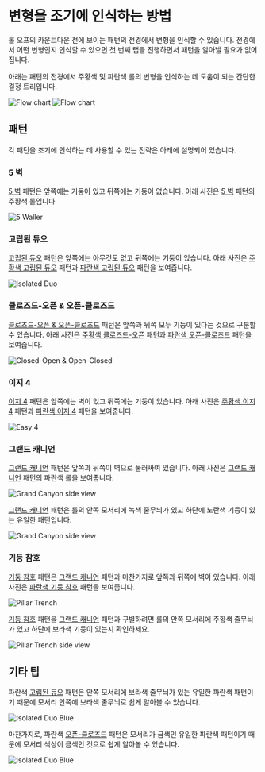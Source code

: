 # 변형을 조기에 인식하는 방법

롤 오프의 카운트다운 전에 보이는 패턴의 전경에서 변형을 인식할 수 있습니다. 전경에서 어떤 변형인지 인식할 수 있으면 첫 번째 랩을 진행하면서 패턴을 알아낼 필요가 없어집니다.

아래는 패턴의 전경에서 주황색 및 파란색 롤의 변형을 인식하는 데 도움이 되는 간단한 결정 트리입니다.

![Flow chart](../images/advanced/recognizing-variants/flow-chart-light.jpg#only-light)
![Flow chart](../images/advanced/recognizing-variants/flow-chart-dark.jpg#only-dark)

## 패턴

각 패턴을 조기에 인식하는 데 사용할 수 있는 전략은 아래에 설명되어 있습니다.

### 5 벽

[5 벽](../rolls/5-waller.md) 패턴은 앞쪽에는 기둥이 있고 뒤쪽에는 기둥이 없습니다. 아래 사진은 [5 벽](../rolls/5-waller.md) 패턴의 주황색 롤입니다.

![5 Waller](../images/advanced/recognizing-variants/5-waller.jpg)

### 고립된 듀오

[고립된 듀오](../rolls/isolated-duo.md) 패턴은 앞쪽에는 아무것도 없고 뒤쪽에는 기둥이 있습니다. 아래 사진은 [주황색 고립된 듀오](../rolls/isolated-duo.md#주황색-롤) 패턴과 [파란색 고립된 듀오](../rolls/isolated-duo.md#파란색-롤) 패턴을 보여줍니다.

![Isolated Duo](../images/advanced/recognizing-variants/isolated-duo.jpg)

### 클로즈드-오픈 & 오픈-클로즈드

[클로즈드-오픈 & 오픈-클로즈드](../rolls/closed-open-open-closed.md) 패턴은 앞쪽과 뒤쪽 모두 기둥이 있다는 것으로 구분할 수 있습니다. 아래 사진은 [주황색 클로즈드-오픈](../rolls/closed-open-open-closed.md#주황색-롤) 패턴과 [파란색 오픈-클로즈드](../rolls/closed-open-open-closed.md#파란색-롤) 패턴을 보여줍니다.

![Closed-Open & Open-Closed](../images/advanced/recognizing-variants/closed-open-open-closed.jpg)

### 이지 4

[이지 4](../rolls/easy-4.md) 패턴은 앞쪽에는 벽이 있고 뒤쪽에는 기둥이 있습니다. 아래 사진은 [주황색 이지 4](../rolls/easy-4.md#주황색-롤) 패턴과 [파란색 이지 4](../rolls/easy-4.md#파란색-롤) 패턴을 보여줍니다.

![Easy 4](../images/advanced/recognizing-variants/easy-4.jpg)

### 그랜드 캐니언

[그랜드 캐니언](../rolls/grand-canyon.md) 패턴은 앞쪽과 뒤쪽이 벽으로 둘러싸여 있습니다. 아래 사진은 [그랜드 캐니언](../rolls/grand-canyon.md) 패턴의 파란색 롤을 보여줍니다.

![Grand Canyon side view](../images/advanced/recognizing-variants/grand-canyon.jpg)

[그랜드 캐니언](../rolls/grand-canyon.md) 패턴은 롤의 안쪽 모서리에 녹색 줄무늬가 있고 하단에 노란색 기둥이 있는 유일한 패턴입니다.

![Grand Canyon side view](../images/advanced/recognizing-variants/grand-canyon-side-view.jpg)

### 기둥 참호

[기둥 참호](../rolls/pillar-trench.md) 패턴은 [그랜드 캐니언](../rolls/grand-canyon.md) 패턴과 마찬가지로 앞쪽과 뒤쪽에 벽이 있습니다. 아래 사진은 [파란색 기둥 참호](../rolls/pillar-trench.md) 패턴을 보여줍니다.

![Pillar Trench](../images/advanced/recognizing-variants/pillar-trench.jpg)

[기둥 참호](../rolls/pillar-trench.md) 패턴을 [그랜드 캐니언](../rolls/grand-canyon.md) 패턴과 구별하려면 롤의 안쪽 모서리에 주황색 줄무늬가 있고 하단에 보라색 기둥이 있는지 확인하세요.

![Pillar Trench side view](../images/advanced/recognizing-variants/pillar-trench-side-view.jpg)

## 기타 팁

파란색 [고립된 듀오](../rolls/isolated-duo.md#파란색-롤) 패턴은 안쪽 모서리에 보라색 줄무늬가 있는 유일한 파란색 패턴이기 때문에 모서리 안쪽에 보라색 줄무늬로 쉽게 알아볼 수 있습니다.

![Isolated Duo Blue](../images/advanced/recognizing-variants/isolated-duo-blue-side-view.jpg)

마찬가지로, 파란색 [오픈-클로즈드](../rolls/closed-open-open-closed.md#파란색-롤) 패턴은 모서리가 금색인 유일한 파란색 패턴이기 때문에 모서리 색상이 금색인 것으로 쉽게 알아볼 수 있습니다.

![Isolated Duo Blue](../images/advanced/recognizing-variants/open-closed-blue-side-view.jpg)
